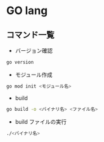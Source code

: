 # GO lang

## コマンド一覧

- バージョン確認

```bash
go version
```

- モジュール作成

```bash
go mod init <モジュール名>
```

- build

```bash
go build -o <バイナリ名> <ファイル名>
```

- build ファイルの実行

```bash
./<バイナリ名>
```
